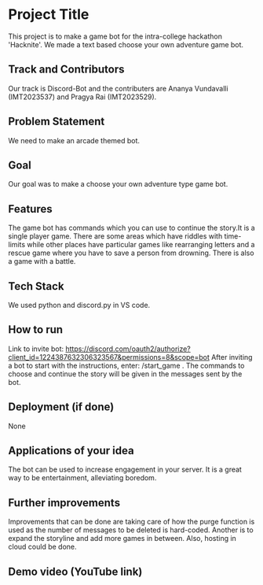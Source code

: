 
# Project Title

This project is to make a game bot for the intra-college hackathon 'Hacknite'.
We made a text based choose your own adventure game bot.
## Track and Contributors
Our track is Discord-Bot and the contributers are Ananya Vundavalli (IMT2023537) and Pragya Rai (IMT2023529).
## Problem Statement
We need to make an arcade themed bot.
## Goal
Our goal was to make a choose your own adventure type game bot.
## Features
The game bot has commands which you can use to continue the story.It is a single player game. There are some areas which have riddles with time-limits while other places have particular games like rearranging letters and a rescue game where you have to save a person from drowning.
There is also a game with a battle.
## Tech Stack
We used python and discord.py in VS code.
## How to run
Link to invite bot: https://discord.com/oauth2/authorize?client_id=1224387632306323567&permissions=8&scope=bot
After inviting a bot to start with the instructions, enter: /start_game .
The commands to choose and continue the story will be given in the messages sent by the bot.
## Deployment (if done)
None
## Applications of your idea
The bot can be used to increase engagement in your server. It is a great way to be entertainment, alleviating boredom.
## Further improvements
Improvements that can be done are taking care of how the purge function is used as the number of messages to be deleted is hard-coded. Another is to expand the storyline and add more games in between. Also, hosting in cloud could be done.
## Demo video (YouTube link)
